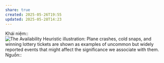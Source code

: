 ```yaml
---
share: true
created: 2025-05-26T19:55
updated: 2025-05-28T14:23
---
```

Khái niệm:: 
![The Availability Heuristic illustration: Plane crashes, cold snaps, and winning lottery tickets are shown as examples of uncommon but widely reported events that might affect the significance we associate with them.](https://sketchplanations.com/_next/image?url=https%3A%2F%2Fimages.prismic.io%2Fsketchplanations%2F11c296bb-1530-41f3-87d9-db76a4972b45_180208941114.jpg%3Fauto%3Dcompress%2Cformat&w=3840&q=75)
Nguồn:: 